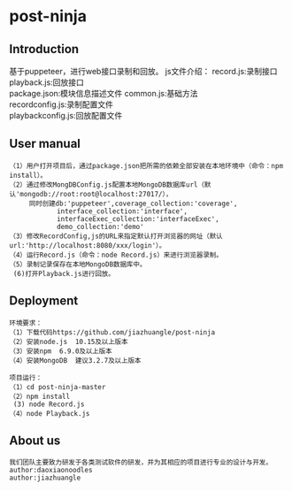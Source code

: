 # post-ninja


## Introduction
基于puppeteer，进行web接口录制和回放。
js文件介绍：
    record.js:录制接口  
    playback.js:回放接口  
    package.json:模块信息描述文件
    common.js:基础方法  
    recordconfig.js:录制配置文件  
    playbackconfig.js:回放配置文件  


## User manual
     
    （1）用户打开项目后，通过package.json把所需的依赖全部安装在本地环境中（命令：npm install）。
    （2）通过修改MongDBConfig.js配置本地MongoDB数据库url（默认'mongodb://root:root@localhost:27017/），
         同时创建db:'puppeteer',coverage_collection:'coverage',
                interface_collection:'interface',
	            interfaceExec_collection:'interfaceExec',
	            demo_collection:'demo'
    （3）修改RecordConfig,js的URL来指定默认打开浏览器的网址（默认url:'http://localhost:8080/xxx/login'）。
    （4）运行Record.js（命令：node Record.js）来进行浏览器录制。
    （5）录制记录保存在本地MongoDB数据库中。
     (6)打开Playback.js进行回放。
## Deployment
    
    环境要求：
    （1）下载代码https://github.com/jiazhuangle/post-ninja
    （2）安装node.js  10.15及以上版本
    （3）安装npm  6.9.0及以上版本
    （4）安装MongoDB  建议3.2.7及以上版本
    
    项目运行：
    （1）cd post-ninja-master
    （2）npm install
     (3) node Record.js
    （4）node Playback.js
## About us
    
    我们团队主要致力研发于各类测试软件的研发，并为其相应的项目进行专业的设计与开发。
    author:daoxiaonoodles
    author:jiazhuangle
